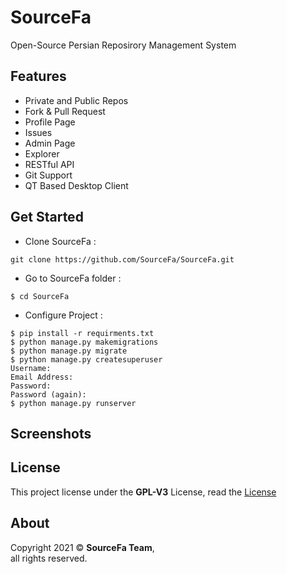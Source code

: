 # SourceFa
Open-Source Persian Reposirory Management System

## Features
- Private and Public Repos
- Fork & Pull Request
- Profile Page
- Issues
- Admin Page
- Explorer
- RESTful API
- Git Support
- QT Based Desktop Client

## Get Started
- Clone SourceFa :
```
git clone https://github.com/SourceFa/SourceFa.git
```
- Go to SourceFa folder :
```
$ cd SourceFa
```
- Configure Project :
```
$ pip install -r requirments.txt
$ python manage.py makemigrations
$ python manage.py migrate
$ python manage.py createsuperuser
Username:
Email Address:
Password:
Password (again):
$ python manage.py runserver
```

## Screenshots
<!--
![1]()
![2]()
![3]()
![4]()
-->
## License
This project license under the **GPL-V3** License, read the [License](LICENSE)

## About
Copyright 2021 &copy; **SourceFa Team**, \
all rights reserved.
